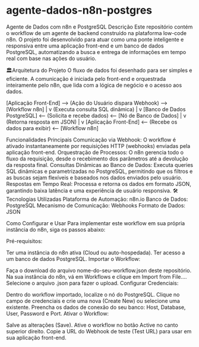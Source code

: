 # agente-dados-n8n-postgres
Agente de Dados com n8n e PostgreSQL
Descrição
Este repositório contém o workflow de um agente de backend construído na plataforma low-code n8n. O projeto foi desenvolvido para atuar como uma ponte inteligente e responsiva entre uma aplicação front-end e um banco de dados PostgreSQL, automatizando a busca e entrega de informações em tempo real com base nas ações do usuário.

🏛Arquitetura do Projeto
O fluxo de dados foi desenhado para ser simples e eficiente. A comunicação é iniciada pelo front-end e orquestrada inteiramente pelo n8n, que lida com a lógica de negócio e o acesso aos dados.

[Aplicação Front-End]  -->  (Ação do Usuário dispara Webhook)  -->  [Workflow n8n]
                                                                        |
                                                                        v
                                                                    (Executa consulta SQL dinâmica)
                                                                        |
                                                                        v
[Banco de Dados PostgreSQL] <-- (Solicita e recebe dados)  <--  [Nó de Banco de Dados]
        |
        v
(Retorna resposta em JSON)
        |
        v
[Aplicação Front-End]  <-- (Recebe os dados para exibir)  <--  [Workflow n8n]

Funcionalidades Principais
Comunicação via Webhook: O workflow é ativado instantaneamente por requisições HTTP (webhooks) enviadas pela aplicação front-end.
Orquestração de Processos: O n8n gerencia todo o fluxo da requisição, desde o recebimento dos parâmetros até a devolução da resposta final.
Consultas Dinâmicas ao Banco de Dados: Executa queries SQL dinâmicas e parametrizadas no PostgreSQL, permitindo que os filtros e as buscas sejam flexíveis e baseados nos dados enviados pelo usuário.
Respostas em Tempo Real: Processa e retorna os dados em formato JSON, garantindo baixa latência e uma experiência de usuário responsiva.
🛠️ Tecnologias Utilizadas
Plataforma de Automação: n8n.io
Banco de Dados: PostgreSQL
Mecanismo de Comunicação: Webhooks
Formato de Dados: JSON

Como Configurar e Usar
Para implementar este workflow em sua própria instância do n8n, siga os passos abaixo:

Pré-requisitos:

Ter uma instância do n8n ativa (Cloud ou auto-hospedada).
Ter acesso a um banco de dados PostgreSQL.
Importar o Workflow:

Faça o download do arquivo nome-do-seu-workflow.json deste repositório.
Na sua instância do n8n, vá em Workflows e clique em Import from File....
Selecione o arquivo .json para fazer o upload.
Configurar Credenciais:

Dentro do workflow importado, localize o nó do PostgreSQL.
Clique no campo de credenciais e crie uma nova (Create New) ou selecione uma existente.
Preencha os dados de conexão do seu banco: Host, Database, User, Password e Port.
Ativar o Workflow:

Salve as alterações (Save).
Ative o workflow no botão Active no canto superior direito.
Copie a URL do Webhook de teste (Test URL) para usar em sua aplicação front-end.
